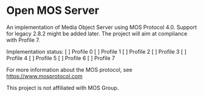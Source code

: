# Open MOS Server
An implementation of Media Object Server using MOS Protocol 4.0. Support for legacy 2.8.2 might be added later.
The project will aim at compliance with Profile 7.

Implementation status:
[ ] Profile 0
[ ] Profile 1
[ ] Profile 2
[ ] Profile 3
[ ] Profile 4
[ ] Profile 5
[ ] Profile 6
[ ] Profile 7

For more information about the MOS protocol, see https://www.mosprotocol.com

This project is not affiliated with MOS Group.
